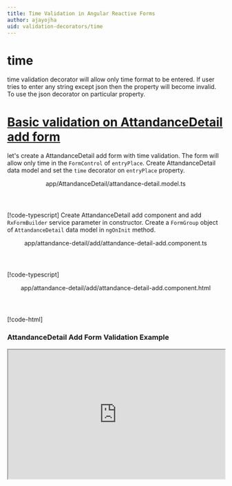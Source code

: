 ```yaml
---
title: Time Validation in Angular Reactive Forms
author: ajayojha
uid: validation-decorators/time
---
```

# time
time validation decorator will allow only time format to be entered. If user tries to enter any string except json then the property will become invalid. To use the json decorator on particular property.
 
# [Basic validation on AttandanceDetail add form  ](#tab/basic-validation-on-AttandanceDetail-add-form)
let's create a AttandanceDetail add form with time validation. The form will allow only time in the `FormControl` of `entryPlace`. 
Create AttandanceDetail data model and set the `time` decorator on `entryPlace` property.
<header class="header-tab-title">app/AttandanceDetail/attandance-detail.model.ts</header>

[!code-typescript[](../../examples/reactive-form-validators/time/rxweb-time-validation-add-angular-reactive-form/src/app/attandance-detail/attandance-detail.model.ts?highlight=5)]
Create AttandanceDetail add component and add `RxFormBuilder` service parameter in constructor. Create a `FormGroup` object of `AttandanceDetail` data model in `ngOnInit` method.
<header class="header-tab-title">app/attandance-detail/add/attandance-detail-add.component.ts</header>

[!code-typescript[](../../examples/reactive-form-validators/time/rxweb-time-validation-add-angular-reactive-form/src/app/attandance-detail/add/attandance-detail-add.component.ts?highlight=17,21-22)]
<header class="header-tab-title">app/attandance-detail/add/attandance-detail-add.component.html</header>

[!code-html[](../../examples/reactive-form-validators/time/rxweb-time-validation-add-angular-reactive-form/src/app/attandance-detail/add/attandance-detail-add.component.html)]

<h3>AttandanceDetail Add Form Validation Example</h3>
<iframe src="https://stackblitz.com/edit/rxweb-time-validation-add-angular-reactive-form?embed=1&file=src/styles.css&hideExplorer=1&hideNavigation=1&view=preview" width="100%" height="300">

# [Basic validation on AttandanceDetail edit  form](#tab/basic-validation-on-AttandanceDetail-edit-form)
let's create a AttandanceDetail edit form with time validation. The form will allow only time in the `FormControl` of `entryPlace`. 
Create AttandanceDetail data model and set the time decorator on `entryPlace` property.
<header class="header-tab-title">app/AttandanceDetail/attandance-detail.model.ts</header>

[!code-typescript[](../../examples/reactive-form-validators/time/rxweb-time-validation-edit-angular-reactive-form/src/app/attandance-detail/attandance-detail.model.ts?highlight=5)]
Create AttandanceDetail edit component and add `RxFormBuilder` and `HttpClient` service parameter  in constructor. On `ngOnInit` method get request method for getting data from json or server and that data pass in `this.formBuilder.formGroup<AttandanceDetail>(AttandanceDetail,attandanceDetail)`
<header class="header-tab-title">app/attandance-detail/edit/attandance-detail-edit.component.ts</header>

[!code-typescript[](../../examples/reactive-form-validators/time/rxweb-time-validation-edit-angular-reactive-form/src/app/attandance-detail/edit/attandance-detail-edit.component.ts?highlight=17,21-22)]
<header class="header-tab-title">app/attandance-detail/edit/attandance-detail-edit.component.html</header>

[!code-html[](../../examples/reactive-form-validators/time/rxweb-time-validation-edit-angular-reactive-form/src/app/attandance-detail/edit/attandance-detail-edit.component.html)]

<h3>AttandanceDetail Edit Form Validation Example</h3>
<iframe src="https://stackblitz.com/edit/rxweb-time-validation-edit-angular-reactive-form?embed=1&file=src/styles.css&hideExplorer=1&hideNavigation=1&view=preview" width="100%" height="300">

---

# TimeConfig 
Below options are not mandatory to use in the `@time()` decorator. If needed then use the below options.


|Option | Description |
|--- | ---- |
|[conditionalExpression](#conditionalexpression) | time validation should be applied if the condition is matched in the `conditionalExpression` function. Validation framework will pass two parameters at the time of `conditionalExpression` check. Those two parameters are current `FormGroup` value and root `FormGroup` value. You can apply the condition on respective object value.If there is need of dynamic validation means it is not fixed in client code, it will change based on some criterias. In this scenario you can bind the expression based on the expression value is coming from the web server in `string` format. The `conditionalExpression` will work as same as client function. |
|[allowSeconds](#allowseconds) | If you are allowed seconds in time format then you need to put this as true. |
|[message](#message) | To override the global configuration message and show the custom message on particular control property. |

## conditionalExpression 
Type :  `Function`  |  `string` 

time validation should be applied if the condition is matched in the `conditionalExpression` function. Validation framework will pass two parameters at the time of `conditionalExpression` check. Those two parameters are current `FormGroup` value and root `FormGroup` value. You can apply the condition on respective object value.
If there is need of dynamic validation means it is not fixed in client code, it will change based on some criterias. In this scenario you can bind the expression based on the expression value is coming from the web server in `string` format. The `conditionalExpression` will work as same as client function.
 
> Binding `conditionalExpression` with `Function` object.
<header class="header-title">attandance-detail.model.ts (AttandanceDetail class property)</header>

[!code-typescript[](../../examples/reactive-form-validators/time/complete-rxweb-time-validation-add-angular-reactive-form/src/app/attandance-detail/attandance-detail.model.ts#L7-L8)]

 
> Binding `conditionalExpression` with `string` datatype.
<header class="header-title">attandance-detail.model.ts (AttandanceDetail class property)</header>

[!code-typescript[](../../examples/reactive-form-validators/time/complete-rxweb-time-validation-add-angular-reactive-form/src/app/attandance-detail/attandance-detail.model.ts#L7-L8)]

## allowSeconds 
Type :  `boolean` 

If you are allowed seconds in time format then you need to put this as true.
 
<header class="header-title">attandance-detail.model.ts (AttandanceDetail class property)</header>

[!code-typescript[](../../examples/reactive-form-validators/time/complete-rxweb-time-validation-add-angular-reactive-form/src/app/attandance-detail/attandance-detail.model.ts#L10-L11)]

## message 
Type :  `string` 

To override the global configuration message and show the custom message on particular control property.
 
<header class="header-title">attandance-detail.model.ts (AttandanceDetail class property)</header>

[!code-typescript[](../../examples/reactive-form-validators/time/complete-rxweb-time-validation-add-angular-reactive-form/src/app/attandance-detail/attandance-detail.model.ts#L13-L14)]


# time Validation Complete Example
# [AttandanceDetail Model](#tab/complete-attandance-detail)
<header class="header-tab-title">app/attandance-detail/attandance-detail.model.ts</header>

[!code-typescript[](../../examples/reactive-form-validators/time/complete-rxweb-time-validation-add-angular-reactive-form/src/app/attandance-detail/attandance-detail.model.ts)]

# [Address Info Add Component](#tab/complete-attandance-detail-add-component)
<header class="header-tab-title">app/attandance-detail/add/attandance-detail-add.component.ts</header>

[!code-typescript[](../../examples/reactive-form-validators/time/complete-rxweb-time-validation-add-angular-reactive-form/src/app/attandance-detail/add/attandance-detail-add.component.ts)]

# [Address Info Add Html Component](#tab/complete-attandance-detail-add-html-component)
<header class="header-tab-title">app/attandance-detail/add/attandance-detail-add.component.html</header>

[!code-html[](../../examples/reactive-form-validators/time/complete-rxweb-time-validation-add-angular-reactive-form/src/app/attandance-detail/add/attandance-detail-add.component.html)]

# [Working Example](#tab/complete-working-example)
<iframe src="https://stackblitz.com/edit/complete-rxweb-time-validation-add-angular-reactive-form?embed=1&file=src/app/address-info/address&hideNavigation=1&view=preview" width="100%" height="500">

---

# Dynamic time Validation Complete Example
# [AttandanceDetail Model](#tab/dynamic-attandance-detail)
<header class="header-tab-title">app/attandance-detail/attandance-detail.model.ts</header>

[!code-typescript[](../../examples/reactive-form-validators/time/dynamic-rxweb-time-validation-add-angular-reactive-form/src/app/attandance-detail/attandance-detail.model.ts)]

# [Address Info Add Component](#tab/dynamic-attandance-detail-add-component)
<header class="header-tab-title">app/attandance-detail/add/attandance-detail-add.component.ts</header>

[!code-typescript[](../../examples/reactive-form-validators/time/dynamic-rxweb-time-validation-add-angular-reactive-form/src/app/attandance-detail/add/attandance-detail-add.component.ts)]

# [Address Info Add Html Component](#tab/dynamic-attandance-detail-add-html-component)
<header class="header-tab-title">app/attandance-detail/add/attandance-detail-add.component.html</header>

[!code-html[](../../examples/reactive-form-validators/time/dynamic-rxweb-time-validation-add-angular-reactive-form/src/app/attandance-detail/add/attandance-detail-add.component.html)]

# [Working Example](#tab/dynamic-working-example)
<iframe src="https://stackblitz.com/edit/dynamic-rxweb-time-validation-add-angular-reactive-form?embed=1&file=src/app/address-info/address&hideNavigation=1&view=preview" width="100%" height="500">

---





